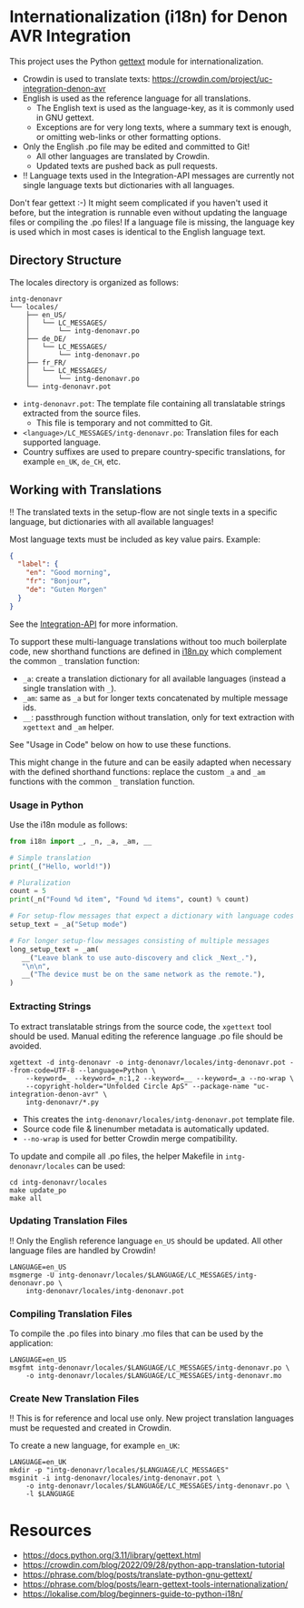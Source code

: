 # Internationalization (i18n) for Denon AVR Integration

This project uses the Python [gettext](https://docs.python.org/3.11/library/gettext.html) module for internationalization.

- Crowdin is used to translate texts: https://crowdin.com/project/uc-integration-denon-avr
- English is used as the reference language for all translations.
  - The English text is used as the language-key, as it is commonly used in GNU gettext.
  - Exceptions are for very long texts, where a summary text is enough, or omitting web-links or other formatting options.
- Only the English .po file may be edited and committed to Git!
  - All other languages are translated by Crowdin.
  - Updated texts are pushed back as pull requests. 
- ‼️ Language texts used in the Integration-API messages are currently not single language texts but dictionaries with
     all languages.

Don't fear gettext :-)
It might seem complicated if you haven't used it before, but the integration is runnable even without updating the
language files or compiling the .po files! If a language file is missing, the language key is used which in most cases
is identical to the English language text.

## Directory Structure

The locales directory is organized as follows:

```
intg-denonavr
└── locales/
    ├── en_US/
    │   └── LC_MESSAGES/
    │       └── intg-denonavr.po
    ├── de_DE/
    │   └── LC_MESSAGES/
    │       └── intg-denonavr.po
    ├── fr_FR/
    │   └── LC_MESSAGES/
    │       └── intg-denonavr.po
    └── intg-denonavr.pot
```

- `intg-denonavr.pot`: The template file containing all translatable strings extracted from the source files.
  - This file is temporary and not committed to Git. 
- `<language>/LC_MESSAGES/intg-denonavr.po`: Translation files for each supported language.
- Country suffixes are used to prepare country-specific translations, for example `en_UK`, `de_CH`, etc.

## Working with Translations

‼️ The translated texts in the setup-flow are not single texts in a specific language, but dictionaries with all
   available languages! 

Most language texts must be included as key value pairs. Example:

```json
{
  "label": {
    "en": "Good morning",
    "fr": "Bonjour",
    "de": "Guten Morgen"
  }
}
```

See the [Integration-API](https://github.com/unfoldedcircle/core-api/tree/main/integration-api) for more information.

To support these multi-language translations without too much boilerplate code, new shorthand functions are defined
in [i18n.py](../intg-denonavr/i18n.py) which complement the common `_` translation function:

- `_a`: create a translation dictionary for all available languages (instead a single translation with `_`).
- `_am`: same as `_a` but for longer texts concatenated by multiple message ids.
- `__`: passthrough function without translation, only for text extraction with `xgettext` and `_am` helper.

See "Usage in Code" below on how to use these functions.

This might change in the future and can be easily adapted when necessary with the defined shorthand functions:
replace the custom `_a` and `_am` functions with the common `_` translation function.

### Usage in Python

Use the i18n module as follows:

```python
from i18n import _, _n, _a, _am, __

# Simple translation
print(_("Hello, world!"))

# Pluralization
count = 5
print(_n("Found %d item", "Found %d items", count) % count)

# For setup-flow messages that expect a dictionary with language codes
setup_text = _a("Setup mode")

# For longer setup-flow messages consisting of multiple messages
long_setup_text = _am(
   __("Leave blank to use auto-discovery and click _Next_."),
   "\n\n",
   __("The device must be on the same network as the remote."),
)
```

### Extracting Strings

To extract translatable strings from the source code, the `xgettext` tool should be used. Manual editing the reference
language .po file should be avoided.

```shell
xgettext -d intg-denonavr -o intg-denonavr/locales/intg-denonavr.pot --from-code=UTF-8 --language=Python \
    --keyword=_ --keyword=_n:1,2 --keyword=__ --keyword=_a --no-wrap \
    --copyright-holder="Unfolded Circle ApS" --package-name "uc-integration-denon-avr" \
    intg-denonavr/*.py
```

- This creates the `intg-denonavr/locales/intg-denonavr.pot` template file.
- Source code file & linenumber metadata is automatically updated. 
- `--no-wrap` is used for better Crowdin merge compatibility.

To update and compile all .po files, the helper Makefile in `intg-denonavr/locales` can be used:

```shell
cd intg-denonavr/locales
make update_po
make all
```

### Updating Translation Files

‼️ Only the English reference language `en_US` should be updated. All other language files are handled by Crowdin!

```shell
LANGUAGE=en_US
msgmerge -U intg-denonavr/locales/$LANGUAGE/LC_MESSAGES/intg-denonavr.po \
    intg-denonavr/locales/intg-denonavr.pot
```

### Compiling Translation Files

To compile the .po files into binary .mo files that can be used by the application:

```shell
LANGUAGE=en_US
msgfmt intg-denonavr/locales/$LANGUAGE/LC_MESSAGES/intg-denonavr.po \
    -o intg-denonavr/locales/$LANGUAGE/LC_MESSAGES/intg-denonavr.mo
```

### Create New Translation Files

‼️ This is for reference and local use only. New project translation languages must be requested and created in Crowdin.

To create a new language, for example `en_UK`:

```shell
LANGUAGE=en_UK
mkdir -p "intg-denonavr/locales/$LANGUAGE/LC_MESSAGES"
msginit -i intg-denonavr/locales/intg-denonavr.pot \
    -o intg-denonavr/locales/$LANGUAGE/LC_MESSAGES/intg-denonavr.po \
    -l $LANGUAGE
```

# Resources

- https://docs.python.org/3.11/library/gettext.html
- https://crowdin.com/blog/2022/09/28/python-app-translation-tutorial
- https://phrase.com/blog/posts/translate-python-gnu-gettext/
- https://phrase.com/blog/posts/learn-gettext-tools-internationalization/
- https://lokalise.com/blog/beginners-guide-to-python-i18n/
